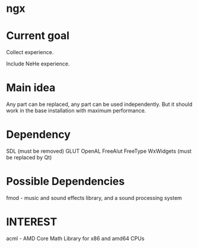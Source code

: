 ngx
===

Current goal
===
Collect experience.

Include NeHe experience.


Main idea
===
Any part can be replaced, any part can be used independently. But it should work in the base installation with maximum performance.

Dependency
==
SDL (must be removed)
GLUT
OpenAL
FreeAlut
FreeType
WxWidgets (must be replaced by Qt)

Possible Dependencies
==
fmod - music and sound effects library, and a sound processing system

INTEREST
==
acml - AMD Core Math Library for x86 and amd64 CPUs